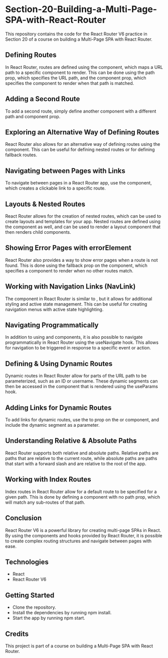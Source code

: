 # Section-20-Building-a-Multi-Page-SPA-with-React-Router
This repository contains the code for the React Router V6 practice in Section 20 of a course on building a Multi-Page SPA with React Router.

## Defining Routes
In React Router, routes are defined using the <Route> component, which maps a URL path to a specific component to render. This can be done using the path prop, which specifies the URL path, and the component prop, which specifies the component to render when that path is matched.

## Adding a Second Route
To add a second route, simply define another <Route> component with a different path and component prop.

## Exploring an Alternative Way of Defining Routes
React Router also allows for an alternative way of defining routes using the <Routes> component. This can be useful for defining nested routes or for defining fallback routes.

## Navigating between Pages with Links
To navigate between pages in a React Router app, use the <Link> component, which creates a clickable link to a specific route.

## Layouts & Nested Routes
React Router allows for the creation of nested routes, which can be used to create layouts and templates for your app. Nested routes are defined using the <Route> component as well, and can be used to render a layout component that then renders child components.

## Showing Error Pages with errorElement
React Router also provides a way to show error pages when a route is not found. This is done using the fallback prop on the <Routes> component, which specifies a component to render when no other routes match.

## Working with Navigation Links (NavLink)
The <NavLink> component in React Router is similar to <Link>, but it allows for additional styling and active state management. This can be useful for creating navigation menus with active state highlighting.

## Navigating Programmatically
In addition to using <Link> and <NavLink> components, it is also possible to navigate programmatically in React Router using the useNavigate hook. This allows for navigation to be triggered in response to a specific event or action.

## Defining & Using Dynamic Routes
Dynamic routes in React Router allow for parts of the URL path to be parameterized, such as an ID or username. These dynamic segments can then be accessed in the component that is rendered using the useParams hook.

## Adding Links for Dynamic Routes
To add links for dynamic routes, use the to prop on the <Link> or <NavLink> component, and include the dynamic segment as a parameter.

## Understanding Relative & Absolute Paths
React Router supports both relative and absolute paths. Relative paths are paths that are relative to the current route, while absolute paths are paths that start with a forward slash and are relative to the root of the app.

## Working with Index Routes
Index routes in React Router allow for a default route to be specified for a given path. This is done by defining a <Route> component with no path prop, which will match any sub-routes of that path.

## Conclusion
React Router V6 is a powerful library for creating multi-page SPAs in React. By using the components and hooks provided by React Router, it is possible to create complex routing structures and navigate between pages with ease.

## Technologies
  - React
  - React Router V6
## Getting Started
  - Clone the repository.
  - Install the dependencies by running npm install.
  - Start the app by running npm start.
## Credits
This project is part of a course on building a Multi-Page SPA with React Router.

